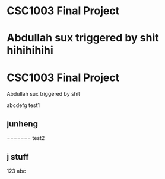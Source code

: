 # CSC1003 Final Project
Abdullah sux
triggered by shit
hihihihihi
=======
# CSC1003 Final Project
Abdullah sux
triggered by shit

abcdefg
test1


## junheng
=======
test2

## j stuff
123
abc
